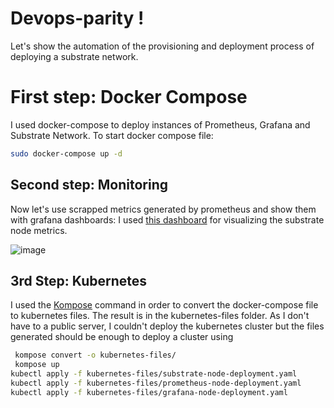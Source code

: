 # Devops-parity !

Let's show the automation of the provisioning and deployment process of deploying a substrate network. 

# First step: Docker Compose

I used docker-compose to deploy instances of Prometheus, Grafana and Substrate Network. 
 To start docker compose file: 
```bash		
sudo docker-compose up -d 
```
## Second step: Monitoring

Now let's use scrapped metrics generated by prometheus and show them with grafana dashboards: 
I used [this dashboard](https://grafana.com/grafana/dashboards/11784) for visualizing the substrate node metrics.

![image](https://user-images.githubusercontent.com/36243779/75722843-485eff80-5cdb-11ea-8224-4969f84a6830.png)

## 3rd Step: Kubernetes

I used the [Kompose](https://kompose.io/) command in order to convert the docker-compose file to kubernetes files. The result is in the kubernetes-files folder. 
As I don't have to a public server, I couldn't deploy the kubernetes cluster but the files generated should be enough to deploy a cluster using 
```bash
 kompose convert -o kubernetes-files/
 kompose up 
kubectl apply -f kubernetes-files/substrate-node-deployment.yaml
kubectl apply -f kubernetes-files/prometheus-node-deployment.yaml
kubectl apply -f kubernetes-files/grafana-node-deployment.yaml

```
